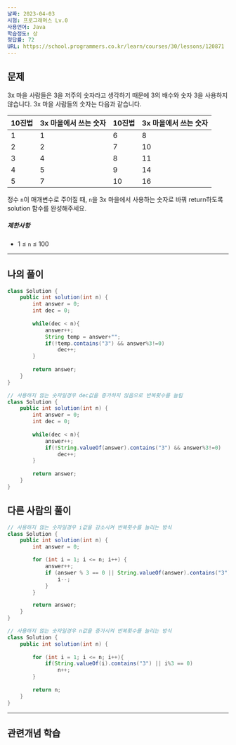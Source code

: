 ```yaml
---
날짜: 2023-04-03
시험: 프로그래머스 Lv.0
사용언어: Java
학습정도: 상
정답률: 72
URL: https://school.programmers.co.kr/learn/courses/30/lessons/120871
---
```

## 문제

3x 마을 사람들은 3을 저주의 숫자라고 생각하기 때문에 3의 배수와 숫자 3을 사용하지 않습니다. 3x 마을 사람들의 숫자는 다음과 같습니다.

|10진법|3x 마을에서 쓰는 숫자|10진법|3x 마을에서 쓰는 숫자|
|---|---|---|---|
|1|1|6|8|
|2|2|7|10|
|3|4|8|11|
|4|5|9|14|
|5|7|10|16|

정수 `n`이 매개변수로 주어질 때, `n`을 3x 마을에서 사용하는 숫자로 바꿔 return하도록 solution 함수를 완성해주세요.

##### 제한사항

- 1 ≤ `n` ≤ 100

---
## 나의 풀이

```java
class Solution {
    public int solution(int n) {
        int answer = 0;
        int dec = 0;
        
        while(dec < n){
            answer++;
            String temp = answer+"";
            if(!temp.contains("3") && answer%3!=0)
                dec++;
        }
        
        return answer;
    }
}
```

```java
// 사용하지 않는 숫자일경우 dec값을 증가하지 않음으로 반복횟수를 늘림
class Solution {
    public int solution(int n) {
        int answer = 0;
        int dec = 0;
        
        while(dec < n){
            answer++;
            if(!String.valueOf(answer).contains("3") && answer%3!=0)
                dec++;
        }
        
        return answer;
    }
}
```

## 다른 사람의 풀이

```java
// 사용하지 않는 숫자일경우 i값을 감소시켜 반복횟수를 늘리는 방식
class Solution {
    public int solution(int n) {
        int answer = 0;

        for (int i = 1; i <= n; i++) {
            answer++;
            if (answer % 3 == 0 || String.valueOf(answer).contains("3")) {
                i--;
            }
        }

        return answer;
    }
}
```

```java
// 사용하지 않는 숫자일경우 n값을 증가시켜 반복횟수를 늘리는 방식
class Solution {
    public int solution(int n) {
        
        for (int i = 1; i <= n; i++){
            if(String.valueOf(i).contains("3") || i%3 == 0)
                n++;
        }
        
        return n;     
    }
}
```

---
## 관련개념 학습